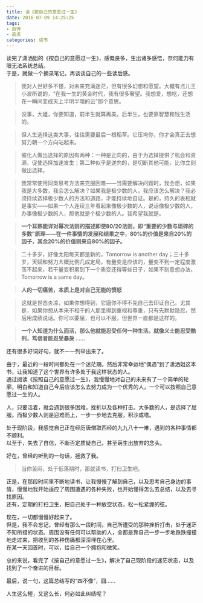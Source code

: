 ```yaml
---
title: 读《按自己的意愿过一生》
date: 2016-07-09 14:25:25
tags: 
- 自律
- 追求
categories: 读书
---
```

读完了潇洒姐的《按自己的意愿过一生》，感慨良多，生出诸多感悟，奈何能力有限无法系统总结。  
于是，就做一个摘录笔记，再谈谈自己的一些读后感。  
>我对人世好多不懂，对未来充满迷茫，但有很多幻想和愿望。大概有点儿王小波所说的，“在我一生的黄金时代，我有很多奢望。我想爱，想吃，还想在一瞬间变成天上半明半暗的云”那个意思。  

> 没事，大姐，你要知道，前半生就算再美，后半生，也要靠智慧和钱生活的。  

 >但人生选择这类大事，往往需要最后一根稻草。它压垮你，你才会真正去想努力朝一个方向站起来。  

> 催化人做出选择的原因有两种：一种是正向的，由于为选择提供了机会和资源，促使选择加速发生；第二种似乎是逆向的，是切断其他可能，比你立刻做出选择。  

> 我常常使用同类思考方法来克服困难——当需要解决问题时，我会想，如果我是大多数，我会怎么解决？如果我是极少数的人，我应该怎么解决？我必须持续选择极少数人的方法和道路，才能持续地自证。是的，持久的表相就是事实——如果一个人连续三年看起来像极少数的人，说话像极少数的人，办事像极少数的人，那他就是个极少数的人。我希望我就是。  

>**一个耳熟能详对幂次法则的描述即使80/20法则，即“重要的少数与琐碎的多数”原理——在一件事情的发展和结果之中，80%的价值是来自20%的因子，其余20%的价值则来自80%的因子。**  

>二十多岁，好像太阳每天都是新的，Tomorrow is another day；三十多岁，天赋和努力大概比例几成定局，有量变是应该的，量变不到一定程度激荡不起来，若干量变积累到下一个质变还得等些日子，如果不刻意想办法，Tomorrow is a same day。  

>**人的一切痛苦，本质上是对自己无能的愤怒**  

>这就是世态炎凉，如果你想得到，它逼你不得不先自己去印证自己。尤其是，如果你想从本来不相干的人那里得到重视和尊重，只有先默默隐忍，然后用成绩说话。你可以委屈，也可以不服，但世界一直都是这样的。  

>**一个人知道为什么而活，那么他就能忍受任何一种生活。就像义士能忍受酷刑，笃信者能忍受暴戾**
......

还有很多好词好句，就不一一列举出来了。  

由于，最近的一段时间都处在一个迷茫期。然后非常幸运地“偶遇”到了潇洒姐这本书，让我知道了这个世界有许多处于我这样状态的人。  
通过阅读《按照自己的意愿过一生》，我慢慢地对自己的未来有了一个简单的轮廓，明白和知道自己今后应该怎么去努力成为一个优秀的人，一个可以按照自己意愿过一生的人。  

人，只要活着，就会遇到很多困难，挫折以及各种打击。大多数的人，是选择了屈服。而极少数人则是迎难而上，一步一步地去克服，积沙成塔。  

处于现阶段，我感觉自己正在经历唐僧取西经的九九八十一难，遇到的各种事情都不顺利。  
以至于，失去了自信，不断否定质疑自己，甚至萌生出放弃的念头。   
 
好在，曾经的听到的一句话，拯救了我。
>当你苦闷，处于低落期时，那就读书，打扫卫生吧。  

正是，在那段时间里不断地读书，让我慢慢了解到自己，以及思考自己身边的事情，慢慢地我开始适应了周围遭遇的各种失败，也开始懂得怎么去总结，以及去寻找原因。  
还有，定期的打扫卫生，把自己处于一种放空状态，松一松紧绷的弦。

现在，一切都慢慢好起来了。  
但是，我不会忘记，曾经有那么一段时间，自己所遭受的那种挫折打击，处于迷茫不知所措的状态。周围没有任何可以帮助的人，全都是靠自己一步一步地跌跌撞撞地走过来，把收到的各种伤痛都深深埋在心里。   
在某一天回首时，可以，给自己一个拥抱和微笑。  

总的来说，看完了《按自己的意愿过一生》，解决了自己现阶段的迷茫状态，以及找到了一个奋进的目标。  

最后，说一句，这篇总结写的“四不像”，囧......

人生这么短，又这么长，何必如此纠结呢？
















